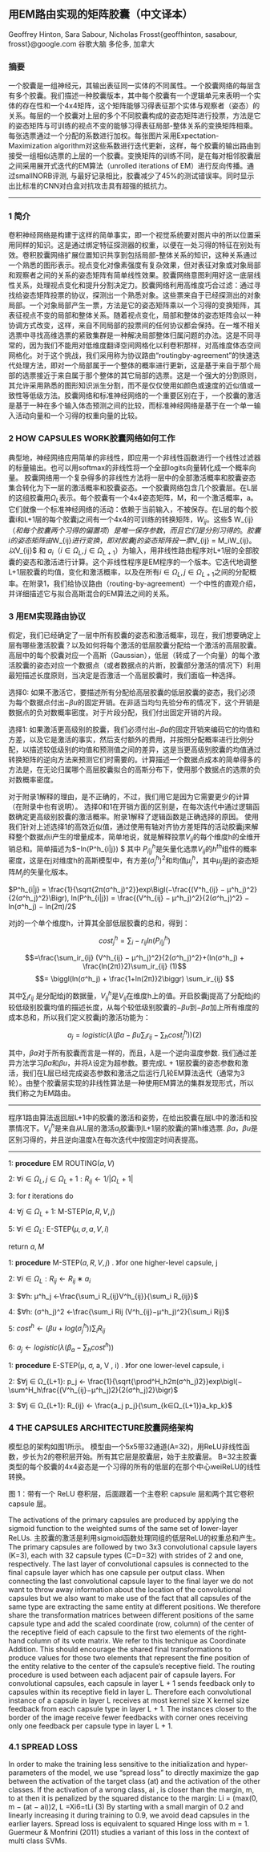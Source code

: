 ## 用EM路由实现的矩阵胶囊（中文译本）
        
Geoffrey Hinton, Sara Sabour, Nicholas Frosst{geoffhinton, sasabour, frosst}@google.com
谷歌大脑   多伦多, 加拿大

### 摘要
一个胶囊是一组神经元，其输出表征同一实体的不同属性。一个胶囊网络的每层含有多个胶囊。我们描述一种胶囊版本，其中每个胶囊有一个逻辑单元来表明一个实体的存在性和一个4x4矩阵，这个矩阵能够习得表征那个实体与观察者（姿态）的关系。每层的一个胶囊对上层的多个不同胶囊构成的姿态矩阵进行投票，方法是它的姿态矩阵与可训练的视点不变的能够习得表征局部-整体关系的变换矩阵相乘。每张选票通过一个分配的系数进行加权。每张图片采用Expectation-Maximization algorithm对这些系数进行迭代更新，这样，每个胶囊的输出路由到接受一组相似选票的上层的一个胶囊。变换矩阵的训练不同，是在每对相邻胶囊层之间采用展开式迭代的EM算法（unrolled iterations of EM）进行反向传播。通过smallNORB评测, 与最好记录相比，胶囊减少了45%的测试错误率。同时显示出比标准的CNN对白盒对抗攻击具有超强的抵抗力。

------
### 1 简介
卷积神经网络是构建于这样的简单事实，即一个视觉系统要对图片中的所以位置采用同样的知识。这是通过绑定特征探测器的权重，以便在一处习得的特征在别处有效。卷积胶囊网络扩展位置知识共享到包括局部-整体关系的知识，这种关系通过一个熟悉的图形表示。视点变化对像素强度有复杂效果，但对表征对象或对象局部和观察者之间的关系的姿态矩阵有简单线性效果。胶囊网络意图利用好这一底层线性关系，处理视点变化和提升分割决定力。胶囊网络利用高维度巧合过滤：通过寻找给姿态矩阵投票的协议，探测出一个熟悉对象。这些票来自于已经探测出的对象局部。一个对象局部产生一票，方法是它的姿态矩阵乘以一个习得的变换矩阵，其表征视点不变的局部和整体关系。随着视点变化，局部和整体的姿态矩阵会以一种协调方式改变，这样，来自不同局部的投票间的任何协议都会保持。在一堆不相关选票中寻找高维选票的紧致集群是一种解决局部整体归属问题的办法。这是不同寻常的，因为我们不能用对低维度翻译空间网格化以利卷积那样，对高维度体态空间网格化。对于这个挑战，我们采用称为协议路由“routingby-agreement”的快速迭代处理方法，即对一个局部属于一个整体的概率进行更新，这是基于来自于那个局部的选票接近于来自属于那个整体的其它局部的选票。这是一个强大的分割原则，其允许采用熟悉的图形知识派生分割，而不是仅仅使用如颜色或速度的近似值或一致性等低级方法。胶囊网络和标准神经网络的一个重要区别在于，一个胶囊的激活是基于一种在多个输入体态预测之间的比较，而标准神经网络是基于在一个单一输入活动向量和一个习得的权重向量的比较。

### 2 HOW CAPSULES WORK胶囊网络如何工作
典型地，神经网络应用简单的非线性，即应用一个非线性函数进行一个线性过滤器的标量输出。也可以用softmax的非线性将一个全部logits向量转化成一个概率向量。
胶囊网络用一个复杂得多的非线性方法将一层中的全部激活概率和胶囊姿态集合转化为下一层的激活概率和胶囊姿态。一个胶囊网络包含几个胶囊层。在L层的这组胶囊用$Ω_L$表示。每个胶囊有一个4x4姿态矩阵，M，和一个激活概率，a。它们就像一个标准神经网络的活动：依赖于当前输入，不被保存。在L层的每个胶囊i和L+1层的每个胶囊j之间有一个4x4的可训练的转换矩阵，$W_{ij}$。这些$ W_{ij} $（和每个胶囊两个习得的偏置项）是唯一保存参数，而且它们是分别习得的。胶囊i的姿态矩阵由$W_{ij}$进行变换，即对胶囊j的姿态矩阵投一票$V_{ij} = M_iW_{ij}$。以$V_{ij}$ 和 $a_i（i ∈ Ω_L, j ∈ Ω_{L+1}）$为输入，用非线性路由程序对L+1层的全部胶囊的姿态和激活进行计算。这个非线性程序是EM程序的一个版本。它迭代地调整L+1层胶囊的均值，变化和激活概率，以及在所有$i ∈ Ω_L, j ∈ Ω_{L+1}$之间的分配概率。在附录1，我们给协议路由（routing-by-agreement）一个中性的直观介绍，并详细描述它与拟合高斯混合的EM算法之间的关系。

### 3 用EM实现路由协议
假定，我们已经确定了一层中所有胶囊的姿态和激活概率，现在，我们想要确定上层有哪些激活胶囊？以及如何将每个激活的低层胶囊分配给一个激活的高层胶囊。高层中的每个胶囊对应一个高斯（Gaussian），低层（转成了一个向量）的每个激活胶囊的姿态对应一个数据点（或者数据点的片断，胶囊部分激活的情况下）利用最短描述长度原则，当决定是否激活一个高层胶囊时，我们面临一种选择。

选择0: 如果不激活它，要描述所有分配给高层胶囊的低层胶囊的姿态，我们必须为每个数据点付出$−βu$的固定开销。在非适当均匀先验分布的情况下，这个开销是数据点的负对数概率密度。对于片段分配，我们付出固定开销的片段。

选择1: 如果激活更高级别的胶囊，我们必须付出$−βa$的固定开销来编码它的均值和方差，以及它是激活的事实，然后支付额外的费用，并按照分配概率进行比例分配，以描述较低级别的均值和预测值之间的差异，这是当更高级别胶囊的均值通过转换矩阵的逆向方法来预测它们时需要的。计算描述一个数据点成本的简单得多的方法是，在无论归属哪个高层胶囊拟合的高斯分布下，使用那个数据点的选票的负对数概率密度。

对于附录1解释的理由，是不正确的，不过，我们用它是因为它需要更少的计算（在附录中也有说明）。
选择0和1在开销方面的区别是，在每次迭代中通过逻辑函数确定更高级别胶囊的激活概率。附录1解释了逻辑函数是正确选择的原因。
使用我们针对上述选择1的高效近似值，通过使用有轴对齐协方差矩阵的活动胶囊j来解释整个数据点i产生的增量成本，简单地说，就是解释投票$V_{ij}$的每个维度h的全维开销总和。简单描述为$−ln(P^h_{i|j}) $ 其中 $P^h_{i|j}$是矢量化选票$V_{ij}$的$h^{th}$组件的概率密度，这是在j对维度h的高斯模型中，有方差$(σ^h_j)^2$和均值$µ^h_j$，其中$µ_j$是j的姿态矩阵$M_j$的矢量化版本。

$P^h_{i|j} = \frac{1}{\sqrt{2π(σ^h_j)^2}}exp\Bigl(−\frac{(V^h_{ij} − µ^h_j)^2}{2(σ^h_j)^2}\Bigr),
ln(P^h_{i|j}) = \frac{(V^h_{ij} − µ^h_j)^2}{2(σ^h_j)^2} − ln(σ^h_j) − ln(2π)/2$

对j的一个单个维度h，计算其全部低层胶囊的总和，得到：

$$cost{^h_j} = \sum_i−r_{ij} ln(P^h_{i|j})$$

$$=\frac{\sum_ir_{ij} (V^h_{ij} − µ^h_j)^2}{2(σ^h_j)^2}+(ln(σ^h_j) + \frac{ln(2π)}2)\sum_ir_{ij}           (1)$$
$$= \biggl(ln(σ^h_j) + \frac{1+ln(2π)}2\biggr) \sum_ir_{ij} $$

其中$\sum_ir_{ij}$ 是分配给j的数据量，$V^h_{ij}$是$V_{ij}$在维度h上的值。开启胶囊j提高了分配给j的较低级别胶囊均值的描述长度，从每个较低级别胶囊的$-βu$到$-βa$加上所有维度的成本总和，所以我们定义胶囊j的激活功能为：

$$a_j = logistic\biggl(λ\bigl(βa − βu\sum_ir_{ij} −\sum_hcost^h_j\bigr)\biggr) (2)$$

其中，$βa$对于所有胶囊而言是一样的，而且，$λ$是一个逆向温度参数. 我们通过差异方法学习$βa$和$βu$，并将$λ$设定为超参数。要完成L + 1层胶囊的姿态参数和激活，我们在L层已经完成姿态参数和激活之后运行几轮EM算法迭代（通常为3轮）。由整个胶囊层实现的非线性算法是一种使用EM算法的集群发现形式，所以我们称之为EM路由。

----------

程序1路由算法返回层L+1中的胶囊的激活和姿势，在给出胶囊在层L中的激活和投票情况下。$V^h_{ij}$是来自从L层的激活$a_i$胶囊i到L+1层的胶囊j的第h维选票. $βa，βu$是区别习得的，并且逆向温度λ在每次迭代中按固定时间表提高。

----------
1: **procedure** EM ROUTING$(a, V )$

2: $∀i ∈ Ω_L, j ∈ Ω_L+1: R_{ij} ← 1/|Ω_L+1|$

3: for $t$ iterations do

4: $∀j ∈ Ω_L+1$: M-STEP$(a, R, V , j)$

5: $∀i ∈ Ω_L$: E-STEP$(µ, σ, a, V , i)$

return $a, M$

1: **procedure** M-STEP$(a, R, V , j)$ . 》for one higher-level capsule, j

2: $∀i ∈ Ω_L: R_{ij} ← R_{ij} ∗ a_i$

3: $∀h: µ^h_j ←\frac{\sum_i R_{ij}V^h_{ij}}{\sum_i R_{ij}}$

4: $∀h: (σ^h_j)^2 ←\frac{\sum_i Rij (V^h_{ij}−µ^h_j)^2}{\sum_i Rij}$

5: $cost^h ←\bigl(βu + log(σ^h_j)\bigr)\sum_i R_{ij}$

6: $a_j ← logistic(λ(β_a −\sum_hcost^h))$


1: **procedure** E-STEP(µ, σ, a, V , i) . 》for one lower-level capsule, i

2: $∀j ∈ Ω_{L+1}: p_j ← \frac{1}{\sqrt{\prod^H_h2π(σ^h_j)2}}exp\bigl(−\sum^H_h\frac{(V^h_{ij}−µ^h_j)2}{2(σ^h_j)2}\bigr)$

3: $∀j ∈ Ω_{L+1}: R_{ij} ← \frac{a_j p_j}{\sum_{k∈Ω_{L+1}}a_kp_k}$


### 4 THE CAPSULES ARCHITECTURE胶囊网络架构
模型总的架构如图1所示。
模型由一个5x5带32通道(A=32)，用ReLU非线性函数，步长为2的卷积层开始。所有其它层是胶囊层，始于主胶囊层。
B=32主胶囊类型的每个胶囊的4x4姿态是一个习得的所有的低层的在那个中心weiReLU的线性转换。



图 1：带有一个 ReLU 卷积层，后面跟着一个主卷积 capsule 层和两个其它卷积 capsule 层。

The activations of the primary capsules are produced by applying the sigmoid function
to the weighted sums of the same set of lower-layer ReLUs.
主胶囊的激活是利用sigmoid函数处理同组的低层ReLU的权重总和产生。
The primary capsules are followed by two 3x3 convolutional capsule layers (K=3), each with 32
capsule types (C=D=32) with strides of 2 and one, respectively. The last layer of convolutional
capsules is connected to the final capsule layer which has one capsule per output class.
When connecting the last convolutional capsule layer to the final layer we do not want to throw
away information about the location of the convolutional capsules but we also want to make use of
the fact that all capsules of the same type are extracting the same entity at different positions. We
therefore share the transformation matrices between different positions of the same capsule type and
add the scaled coordinate (row, column) of the center of the receptive field of each capsule to the first
two elements of the right-hand column of its vote matrix. We refer to this technique as Coordinate
Addition. This should encourage the shared final transformations to produce values for those two
elements that represent the fine position of the entity relative to the center of the capsule’s receptive
field.
The routing procedure is used between each adjacent pair of capsule layers. For convolutional capsules,
each capsule in layer L + 1 sends feedback only to capsules within its receptive field in layer
L. Therefore each convolutional instance of a capsule in layer L receives at most kernel size X kernel
size feedback from each capsule type in layer L + 1. The instances closer to the border of the
image receive fewer feedbacks with corner ones receiving only one feedback per capsule type in
layer L + 1.

### 4.1 SPREAD LOSS
In order to make the training less sensitive to the initialization and hyper-parameters of the model,
we use “spread loss” to directly maximize the gap between the activation of the target class (at) and
the activation of the other classes. If the activation of a wrong class, ai
, is closer than the margin,
m, to at then it is penalized by the squared distance to the margin:
Li = (max(0, m − (at − ai))2, L =Xi6=tLi (3)
By starting with a small margin of 0.2 and linearly increasing it during training to 0.9, we avoid
dead capsules in the earlier layers. Spread loss is equivalent to squared Hinge loss with m = 1.
Guermeur & Monfrini (2011) studies a variant of this loss in the context of multi class SVMs.
